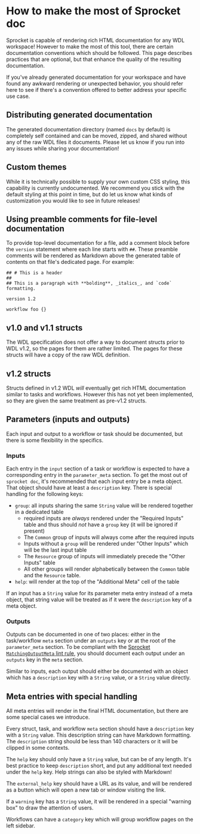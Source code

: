 # How to make the most of Sprocket doc

Sprocket is capable of rendering rich HTML documentation for any WDL workspace! However to make the most of this tool, there are certain documentation conventions which should be followed. This page describes practices that are optional, but that enhance the quality of the resulting documentation.

If you've already generated documentation for your workspace and have found any awkward rendering or unexpected behavior, you should refer here to see if there's a convention offered to better address your specific use case.

## Distributing generated documentation

The generated documentation directory (named `docs` by default) is completely self contained and can be moved, zipped, and shared without any of the raw WDL files it documents. Please let us know if you run into any issues while sharing your documentation!

## Custom themes

While it is technically possible to supply your own custom CSS styling, this capability is currently undocumented. We recommend you stick with the default styling at this point in time, but do let us know what kinds of customization you would like to see in future releases! 

## Using preamble comments for file-level documentation

To provide top-level documentation for a file, add a comment block before the `version` statement where each line starts with `##`. These preamble comments will be rendered as Markdown above the generated table of contents on that file's dedicated page. For example:

```wdl
## # This is a header
##
## This is a paragraph with **bolding**, _italics_, and `code` formatting.

version 1.2

workflow foo {}
```

## v1.0 and v1.1 structs

The WDL specification does not offer a way to document structs prior to WDL v1.2, so the pages for them are rather limited. The pages for these structs will have a copy of the raw WDL definition.

## v1.2 structs

Structs defined in v1.2 WDL _will_ eventually get rich HTML documentation similar to tasks and workflows. However this has not yet been implemented, so they are given the same treatment as pre-v1.2 structs.

## Parameters (inputs and outputs)

Each input and output to a workflow or task should be documented, but there is some flexibility in the specifics.

### Inputs

Each entry in the `input` section of a task or workflow is expected to have a corresponding entry in the `parameter_meta` section. To get the most out of `sprocket doc`, it's recommended that each input entry be a meta object. That object should have at least a `description` key. There is special handling for the following keys:

- `group`: all inputs sharing the same `String` value will be rendered together in a dedicated table
    - required inputs are _always_ rendered under the "Required Inputs" table and thus should _not_ have a `group` key (it will be ignored if present)
    - The `Common` group of inputs will always come after the required inputs
    - Inputs without a `group` will be rendered under "Other Inputs" which will be the last input table
    - The `Resource` group of inputs will immediately precede the "Other Inputs" table
    - All other groups will render alphabetically between the `Common` table and the `Resource` table.
- `help`: will render at the top of the "Additional Meta" cell of the table

If an input has a `String` value for its parameter meta entry instead of a meta object, that string value will be treated as if it were the `description` key of a meta object.

### Outputs

Outputs can be documented in one of two places: either in the task/workflow `meta` section under an `outputs` key or at the root of the `parameter_meta` section. To be compliant with the [Sprocket `MatchingOutputMeta` lint rule](https://docs.rs/wdl/latest/wdl/lint/index.html#lint-rules), you should document each output under an `outputs` key in the `meta` section.

Similar to inputs, each output should either be documented with an object which has a `description` key with a `String` value, or a `String` value directly. 

## Meta entries with special handling

All meta entries will render in the final HTML documentation, but there are some special cases we introduce.

Every struct, task, and workflow `meta` section should have a `description` key with a `String` value. This description string can have Markdown formatting. The `description` string should be less than 140 characters or it will be clipped in some contexts.

The `help` key should only have a `String` value, but can be of any length. It's best practice to keep `description` short, and put any additional text needed under the `help` key. Help strings can also be styled with Markdown!

The `external_help` key should have a URL as its value, and will be rendered as a button which will open a new tab or window visiting the link.

If a `warning` key has a `String` value, it will be rendered in a special "warning box" to draw the attention of users.

Workflows can have a `category` key which will group workflow pages on the left sidebar.
